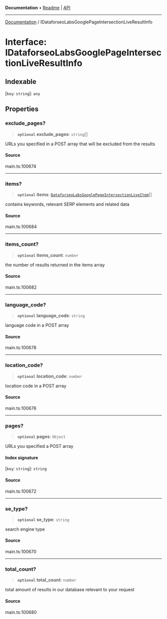 **Documentation** • [Readme](../README.md) \| [API](../globals.md)

***

[Documentation](../README.md) / IDataforseoLabsGooglePageIntersectionLiveResultInfo

# Interface: IDataforseoLabsGooglePageIntersectionLiveResultInfo

## Indexable

 \[`key`: `string`\]: `any`

## Properties

### exclude\_pages?

> **`optional`** **exclude\_pages**: `string`[]

URLs you specified in a POST array that will be excluded from the results

#### Source

main.ts:100674

***

### items?

> **`optional`** **items**: [`DataforseoLabsGooglePageIntersectionLiveItem`](../classes/DataforseoLabsGooglePageIntersectionLiveItem.md)[]

contains keywords, relevant SERP elements and related data

#### Source

main.ts:100684

***

### items\_count?

> **`optional`** **items\_count**: `number`

the number of results returned in the items array

#### Source

main.ts:100682

***

### language\_code?

> **`optional`** **language\_code**: `string`

language code in a POST array

#### Source

main.ts:100678

***

### location\_code?

> **`optional`** **location\_code**: `number`

location code in a POST array

#### Source

main.ts:100676

***

### pages?

> **`optional`** **pages**: `Object`

URLs you specified a POST array

#### Index signature

 \[`key`: `string`\]: `string`

#### Source

main.ts:100672

***

### se\_type?

> **`optional`** **se\_type**: `string`

search engine type

#### Source

main.ts:100670

***

### total\_count?

> **`optional`** **total\_count**: `number`

total amount of results in our database relevant to your request

#### Source

main.ts:100680

